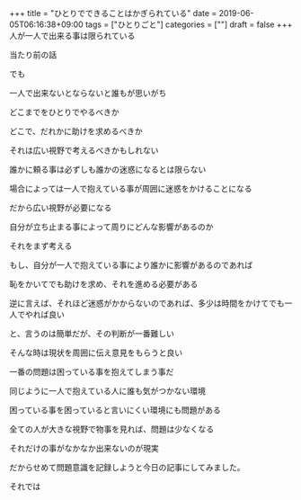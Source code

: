 +++
title = "ひとりでできることはかぎられている"
date = 2019-06-05T06:16:38+09:00
tags = ["ひとりごと"]
categories = [""]
draft = false
+++
人が一人で出来る事は限られている

当たり前の話

でも

一人で出来ないとならないと誰もが思いがち

どこまでをひとりでやるべきか

どこで、だれかに助けを求めるべきか

それは広い視野で考えるべきかもしれない

誰かに頼る事は必ずしも誰かの迷惑になるとは限らない

場合によっては一人で抱えている事が周囲に迷惑をかけることになる

だから広い視野が必要になる

自分が立ち止まる事によって周りにどんな影響があるのか

それをまず考える

もし、自分が一人で抱えている事により誰かに影響があるのであれば

恥をかいてでも助けを求め、それを進める必要がある

逆に言えば、それほど迷惑がかからないのであれば、多少は時間をかけてでも一人でやれば良い

と、言うのは簡単だが、その判断が一番難しい

そんな時は現状を周囲に伝え意見をもらうと良い

一番の問題は困っている事を抱えてしまう事だ

同じように一人で抱えている人に誰も気がつかない環境

困っている事を困っていると言いにくい環境にも問題がある

全ての人が大きな視野で物事を見れば、問題は少なくなる

それだけの事がなかなか出来ないのが現実

だからせめて問題意識を記録しようと今日の記事にしてみました。

それでは
